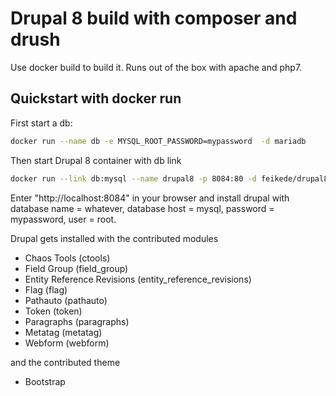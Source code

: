 # Drupal 8 build with composer and drush

Use docker build to build it. Runs out of the box with apache and php7.

## Quickstart with docker run
First start a db:
```bash
docker run --name db -e MYSQL_ROOT_PASSWORD=mypassword  -d mariadb
```

Then start Drupal 8 container with db link
```bash
docker run --link db:mysql --name drupal8 -p 8084:80 -d feikede/drupal8-docker
```

Enter "http://localhost:8084" in your browser and install drupal with database name = whatever, database host = mysql, password = mypassword, user = root.

Drupal gets installed with the contributed modules 

* Chaos Tools (ctools)
* Field Group (field_group)
* Entity Reference Revisions (entity_reference_revisions)
* Flag (flag)
* Pathauto (pathauto)
* Token (token)
* Paragraphs (paragraphs)
* Metatag (metatag)
* Webform (webform)

and the contributed theme

* Bootstrap

